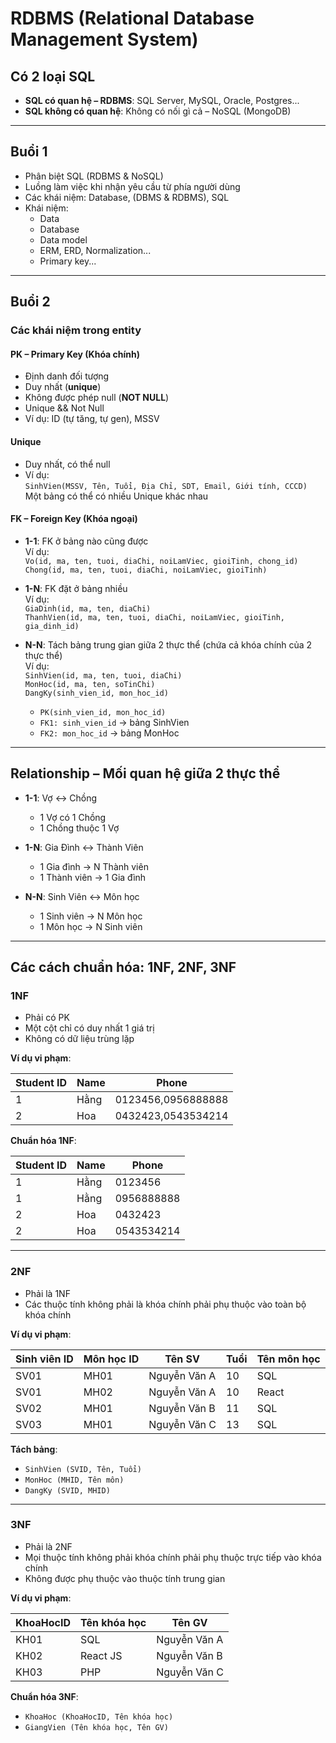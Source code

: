 # RDBMS (Relational Database Management System)

## Có 2 loại SQL

- **SQL có quan hệ – RDBMS**: SQL Server, MySQL, Oracle, Postgres...
- **SQL không có quan hệ**: Không có nối gì cả – NoSQL (MongoDB)

---

## Buổi 1

- Phân biệt SQL (RDBMS & NoSQL)
- Luồng làm việc khi nhận yêu cầu từ phía người dùng
- Các khái niệm: Database, (DBMS & RDBMS), SQL
- Khái niệm:
  - Data
  - Database
  - Data model
  - ERM, ERD, Normalization...
  - Primary key...

---

## Buổi 2

### Các khái niệm trong entity

#### PK – Primary Key (Khóa chính)

- Định danh đối tượng
- Duy nhất (**unique**)
- Không được phép null (**NOT NULL**)
- Unique && Not Null
- Ví dụ: ID (tự tăng, tự gen), MSSV

#### Unique

- Duy nhất, có thể null
- Ví dụ:  
  `SinhVien(MSSV, Tên, Tuổi, Địa Chỉ, SDT, Email, Giới tính, CCCD)`  
  Một bảng có thể có nhiều Unique khác nhau

#### FK – Foreign Key (Khóa ngoại)

- **1-1**: FK ở bảng nào cũng được  
  Ví dụ:  
  `Vo(id, ma, ten, tuoi, diaChi, noiLamViec, gioiTinh, chong_id)`  
  `Chong(id, ma, ten, tuoi, diaChi, noiLamViec, gioiTinh)`

- **1-N**: FK đặt ở bảng nhiều  
  Ví dụ:  
  `GiaDinh(id, ma, ten, diaChi)`  
  `ThanhVien(id, ma, ten, tuoi, diaChi, noiLamViec, gioiTinh, gia_dinh_id)`

- **N-N**: Tách bảng trung gian giữa 2 thực thể (chứa cả khóa chính của 2 thực thể)  
  Ví dụ:  
  `SinhVien(id, ma, ten, tuoi, diaChi)`  
  `MonHoc(id, ma, ten, soTinChi)`  
  `DangKy(sinh_vien_id, mon_hoc_id)`
  - `PK(sinh_vien_id, mon_hoc_id)`
  - `FK1: sinh_vien_id` → bảng SinhVien
  - `FK2: mon_hoc_id` → bảng MonHoc

---

## Relationship – Mối quan hệ giữa 2 thực thể

- **1-1**: Vợ ↔ Chồng

  - 1 Vợ có 1 Chồng
  - 1 Chồng thuộc 1 Vợ

- **1-N**: Gia Đình ↔ Thành Viên

  - 1 Gia đình → N Thành viên
  - 1 Thành viên → 1 Gia đình

- **N-N**: Sinh Viên ↔ Môn học
  - 1 Sinh viên → N Môn học
  - 1 Môn học → N Sinh viên

---

## Các cách chuẩn hóa: 1NF, 2NF, 3NF

### 1NF

- Phải có PK
- Một cột chỉ có duy nhất 1 giá trị
- Không có dữ liệu trùng lặp

**Ví dụ vi phạm**:

| Student ID | Name | Phone              |
| ---------- | ---- | ------------------ |
| 1          | Hằng | 0123456,0956888888 |
| 2          | Hoa  | 0432423,0543534214 |

**Chuẩn hóa 1NF**:

| Student ID | Name | Phone      |
| ---------- | ---- | ---------- |
| 1          | Hằng | 0123456    |
| 1          | Hằng | 0956888888 |
| 2          | Hoa  | 0432423    |
| 2          | Hoa  | 0543534214 |

---

### 2NF

- Phải là 1NF
- Các thuộc tính không phải là khóa chính phải phụ thuộc vào toàn bộ khóa chính

**Ví dụ vi phạm**:

| Sinh viên ID | Môn học ID | Tên SV       | Tuổi | Tên môn học |
| ------------ | ---------- | ------------ | ---- | ----------- |
| SV01         | MH01       | Nguyễn Văn A | 10   | SQL         |
| SV01         | MH02       | Nguyễn Văn A | 10   | React       |
| SV02         | MH01       | Nguyễn Văn B | 11   | SQL         |
| SV03         | MH01       | Nguyễn Văn C | 13   | SQL         |

**Tách bảng**:

- `SinhVien (SVID, Tên, Tuổi)`
- `MonHoc (MHID, Tên môn)`
- `DangKy (SVID, MHID)`

---

### 3NF

- Phải là 2NF
- Mọi thuộc tính không phải khóa chính phải phụ thuộc trực tiếp vào khóa chính
- Không được phụ thuộc vào thuộc tính trung gian

**Ví dụ vi phạm**:

| KhoaHocID | Tên khóa học | Tên GV       |
| --------- | ------------ | ------------ |
| KH01      | SQL          | Nguyễn Văn A |
| KH02      | React JS     | Nguyễn Văn B |
| KH03      | PHP          | Nguyễn Văn C |

**Chuẩn hóa 3NF**:

- `KhoaHoc (KhoaHocID, Tên khóa học)`
- `GiangVien (Tên khóa học, Tên GV)`
